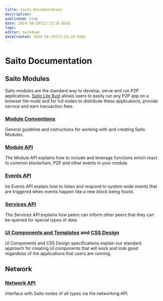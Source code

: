 ```yaml
---
title: Saito Documentation
description: 
published: true
date: 2024-10-29T22:13:10.654Z
tags: 
editor: markdown
dateCreated: 2024-10-29T21:33:20.620Z
---
```


# Saito Documentation

## Saito Modules

Saito modules are the standard way to develop, serve and run P2P applications. [Saito Lite Rust](https://wiki.saito.io/en/tech/javascript) allows users to easily run any P2P app on a browser lite-node and for full nodes to distribute these applications, provide service and earn transaction fees.

### [Module Conventions](/tech/docs/module-conventions)
General guideline and instructions for working with and creating Saito Modules. 

### [Module API](/tech/docs/module-api)
The Module API explains how to include and leverage functions which react to common blockchain, P2P and other events in your module.

### [Events API](/tech/docs/events-api)
he Events API explain how to listen and respond to system-wide events that are triggered when events happen like a new block being found.

### [Services API](/tech/docs/services-api)
The Services API explains how peers can inform other peers that they can be queried for special types of data. 

### [UI Components and Templates](/tech/docs/ui-components) and [CSS Design](/tech/docs/saito-css)

UI Components and CSS Design specifications explain our standard approach for creating UI components that will work and look good regardless of the applications that users are running.

## Network

### [Network API](/tech/docs/network_api)
Interface with Saito nodes of all types via the networking API.